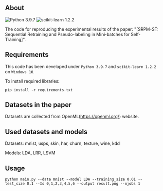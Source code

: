 ## About

![Python 3.9.7](https://img.shields.io/badge/python-3.9.7-green.svg?style=plastic) ![scikit-learn 1.2.2](https://img.shields.io/badge/scikit--learn-1.2.2-green)

The code for reproducing the experimental results of the paper: "[SRPM-ST: Sequential Retraining and Pseudo-labeling in Mini-batches for Self-Training]".

## Requirements

This code has been developed under `Python 3.9.7` and `scikit-learn 1.2.2` on `Windows 10`.

To install required libraries:

```shell
pip install -r requirements.txt
```

## Datasets in the paper

Datasets are collected from OpenML(https://openml.org/) website.

## Used datasets and models

Datasets: mnist, usps, skin, har, churn, texture, wine, kdd

Models: LDA, LRR, LSVM

## Usage

```shell
python main.py --data mnist --model LDA --training_size 0.01 --test_size 0.1 --Is 0,1,2,3,4,5,6 --output result.png --njobs 1
```
